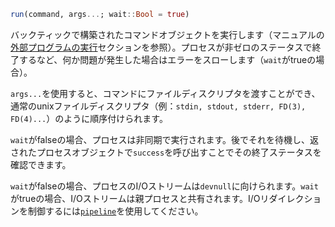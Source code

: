 ```julia
run(command, args...; wait::Bool = true)
```

バックティックで構築されたコマンドオブジェクトを実行します（マニュアルの[外部プログラムの実行](@ref)セクションを参照）。プロセスが非ゼロのステータスで終了するなど、何か問題が発生した場合はエラーをスローします（`wait`がtrueの場合）。

`args...`を使用すると、コマンドにファイルディスクリプタを渡すことができ、通常のunixファイルディスクリプタ（例：`stdin, stdout, stderr, FD(3), FD(4)...`）のように順序付けられます。

`wait`がfalseの場合、プロセスは非同期で実行されます。後でそれを待機し、返されたプロセスオブジェクトで`success`を呼び出すことでその終了ステータスを確認できます。

`wait`がfalseの場合、プロセスのI/Oストリームは`devnull`に向けられます。`wait`がtrueの場合、I/Oストリームは親プロセスと共有されます。I/Oリダイレクションを制御するには[`pipeline`](@ref)を使用してください。
